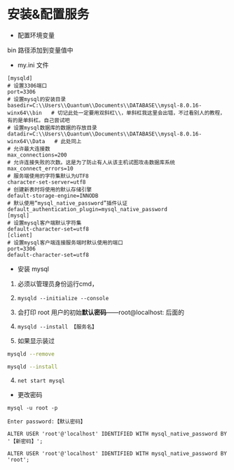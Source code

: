 # 安装&配置服务

- 配置环境变量

bin 路径添加到变量值中

- my.ini 文件

```text
[mysqld]
# 设置3306端口
port=3306
# 设置mysql的安装目录
basedir=C:\\Users\\Quantum\\Documents\\DATABASE\\mysql-8.0.16-winx64\\bin   # 切记此处一定要用双斜杠\\，单斜杠我这里会出错，不过看别人的教程，有的是单斜杠。自己尝试吧
# 设置mysql数据库的数据的存放目录
datadir=C:\\Users\\Quantum\\Documents\\DATABASE\\mysql-8.0.16-winx64\\Data   # 此处同上
# 允许最大连接数
max_connections=200
# 允许连接失败的次数。这是为了防止有人从该主机试图攻击数据库系统
max_connect_errors=10
# 服务端使用的字符集默认为UTF8
character-set-server=utf8
# 创建新表时将使用的默认存储引擎
default-storage-engine=INNODB
# 默认使用“mysql_native_password”插件认证
default_authentication_plugin=mysql_native_password
[mysql]
# 设置mysql客户端默认字符集
default-character-set=utf8
[client]
# 设置mysql客户端连接服务端时默认使用的端口
port=3306
default-character-set=utf8
```

- 安装 mysql

1. 必须以管理员身份运行cmd，

2. `mysqld --initialize --console`


3. 会打印 root 用户的初始**默认密码**——root@localhost: 后面的

4. `mysqld --install 【服务名】`

5. 如果显示装过

```bash
mysqld --remove

mysqld --install
```

4. `net start mysql`

- 更改密码

```mysql
mysql -u root -p

Enter password:【默认密码】

ALTER USER 'root'@'localhost' IDENTIFIED WITH mysql_native_password BY '【新密码】';
```

`ALTER USER 'root'@'localhost' IDENTIFIED WITH mysql_native_password BY 'root';`